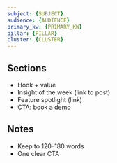 ```yaml
---
subject: {SUBJECT}
audience: {AUDIENCE}
primary_kw: {PRIMARY_KW}
pillar: {PILLAR}
cluster: {CLUSTER}
---
```


## Sections
- Hook + value
- Insight of the week (link to post)
- Feature spotlight (link)
- CTA: book a demo

## Notes
- Keep to 120–180 words
- One clear CTA
